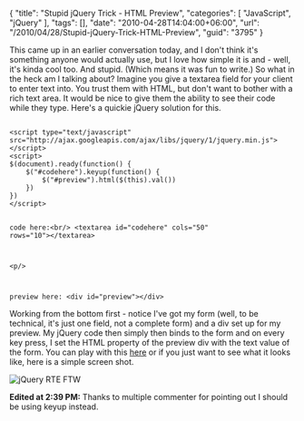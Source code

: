 {
	"title": "Stupid jQuery Trick - HTML Preview",
	"categories": [
		"JavaScript",
		"jQuery"
	],
	"tags": [],
	"date": "2010-04-28T14:04:00+06:00",
	"url": "/2010/04/28/Stupid-jQuery-Trick-HTML-Preview",
	"guid": "3795"
}

This came up in an earlier conversation today, and I don't think it's something anyone would actually use, but I love how simple it is and - well, it's kinda cool too. And stupid. (Which means it was fun to write.) So what in the heck am I talking about? Imagine you give a textarea field for your client to enter text into. You trust them with HTML, but don't want to bother with a rich text area. It would be nice to give them the ability to see their code while they type. Here's a quickie jQuery solution for this.
<!--more-->
<p>
<code>
&lt;script type="text/javascript" src="http://ajax.googleapis.com/ajax/libs/jquery/1/jquery.min.js"&gt;&lt;/script&gt;
&lt;script&gt;
$(document).ready(function() {
	$("#codehere").keyup(function() {
		$("#preview").html($(this).val())
	})
})
&lt;/script&gt;

code here:&lt;br/&gt;
&lt;textarea id="codehere" cols="50" rows="10"&gt;&lt;/textarea&gt;

&lt;p/&gt;

preview here:
&lt;div id="preview"&gt;&lt;/div&gt;
</code>

<p>

Working from the bottom first - notice I've got my form (well, to be technical, it's just one field, not a complete form) and a div set up for my preview. My jQuery code then simply then binds to the form and on every key press, I set the HTML property of the preview div with the text value of the form. You can play with this <a href="http://www.raymondcamden.com/demos/apr282010/test3.cfm">here</a> or if you just want to see what it looks like, here is a simple screen shot.

<p>

<img src="http://static.raymondcamden.com/images/cfjedi/Screen shot 2010-04-28 at 12.51.16 PM.png" title="jQuery RTE FTW"/>

<p>

<b>Edited at 2:39 PM:</b> Thanks to multiple commenter for pointing out I should be using keyup instead.